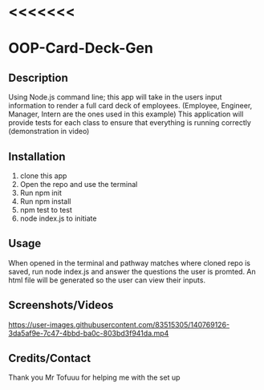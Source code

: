 <<<<<<< 
=======
# OOP-Card-Deck-Gen
 
## Description
  Using Node.js command line; this app will take in the users input information to render a full card deck of employees. 
  (Employee, Engineer, Manager, Intern are the ones used in this example)
  This application will provide tests for each class to ensure that everything is running correctly (demonstration in video)

## Installation
1) clone this app
2) Open the repo and use the terminal
3) Run npm init 
4) Run npm install 
5) npm test to test 
6) node index.js to initiate 

## Usage 
When opened in the terminal and pathway matches where cloned repo is saved, run node index.js and answer the questions the user is promted.
An html file will be generated so the user can view their inputs. 

## Screenshots/Videos


https://user-images.githubusercontent.com/83515305/140769126-3da5af9e-7c47-4bbd-ba0c-803bd3f941da.mp4


## Credits/Contact
Thank you Mr Tofuuu for helping me with the set up
